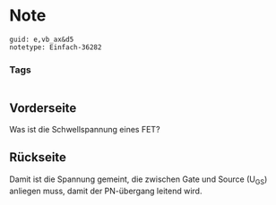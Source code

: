 # Note
```
guid: e,vb_ax&d5
notetype: Einfach-36282
```

### Tags
```
```

## Vorderseite
Was ist die Schwellspannung eines FET?

## Rückseite
Damit ist die Spannung gemeint, die zwischen Gate und Source
(U<sub>GS</sub>) anliegen muss, damit der PN-übergang leitend wird.
